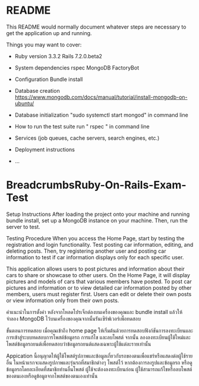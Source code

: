 # README

This README would normally document whatever steps are necessary to get the
application up and running.

Things you may want to cover:

* Ruby version 3.3.2
  Rails 7.2.0.beta2

* System dependencies
    rspec
    MongoDB
    FactoryBot 

* Configuration
    Bundle install
* Database creation
    https://www.mongodb.com/docs/manual/tutorial/install-mongodb-on-ubuntu/

* Database initialization
   "sudo systemctl start mongod" in command line 

* How to run the test suite
    run " rspec " in command line 

* Services (job queues, cache servers, search engines, etc.)

* Deployment instructions

* ...
# BreadcrumbsRuby-On-Rails-Exam-Test

Setup Instructions
After loading the project onto your machine and running bundle install, set up a MongoDB instance on your machine. Then, run the server to test.

Testing Procedure
When you access the Home Page, start by testing the registration and login functionality. Test posting car information, editing, and deleting posts. Then, try registering another user and posting car information to test if car information displays only for each specific user.

This application allows users to post pictures and information about their cars to share or showcase to other users. On the Home Page, it will display pictures and models of cars that various members have posted. To post car pictures and information or to view detailed car information posted by other members, users must register first. Users can edit or delete their own posts or view information only from their own posts.

คำแนะนำในการตั้งค่า
หลังจากโหลดโปรเจ็กต์ลงบนเครื่องของคุณและ bundle install แล้วให้จำลอง MongoDB ไว้บนเครื่องของคุณจากนั้นรันเซิร์ฟเวอร์เพื่อทดสอบ

ขั้นตอนการทดสอบ
เมื่อคุณเข้าถึง home page ให้เริ่มต้นด้วยการทดสอบฟังก์ชันการลงทะเบียนและการเข้าสู่ระบบทดสอบการโพสต์ข้อมูลรถ การแก้ไข และลบโพสต์ จากนั้น ลองลงทะเบียนผู้ใช้ใหม่และโพสต์ข้อมูลรถยนต์เพื่อทดสอบว่าข้อมูลรถยนต์แสดงเฉพาะผู้ใช้แต่ละรายเท่านั้น

Appication นี้อนุญาตให้ผู้ใช้โพสต์รูปภาพและข้อมูลเกี่ยวกับรถของตนเพื่อแชร์หรือแสดงต่อผู้ใช้รายอื่น ในหน้าแรกจะแสดงรูปภาพและรุ่นรถที่สมาชิกต่างๆ โพสต์ไว้ หากต้องการลงรูปและข้อมูลรถ หรือดูข้อมูลรถโดยละเอียดที่สมาชิกท่านอื่นโพสต์ ผู้ใช้จะต้องลงทะเบียนก่อน ผู้ใช้สามารถแก้ไขหรือลบโพสต์ของตนเองหรือดูข้อมูลจากโพสต์ของตนเองเท่านั้น
